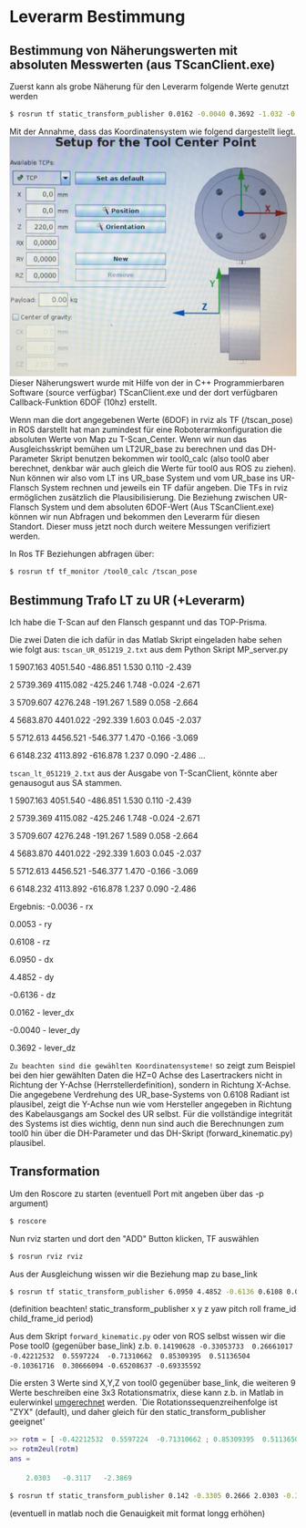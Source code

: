 # Leverarm Bestimmung

## Bestimmung von Näherungswerten mit absoluten Messwerten (aus TScanClient.exe)
Zuerst kann als grobe Näherung für den Leverarm folgende Werte genutzt werden

```bash
$ rosrun tf static_transform_publisher 0.0162 -0.0040 0.3692 -1.032 -0.814 -1.748 tool0 tscan_pose_neaherung 300
```
Mit der Annahme, dass das Koordinatensystem wie folgend dargestellt liegt.
![coordsysur5flansch](https://github.com/FinnLinxxx/akig/blob/master/manual/img/coordSysUr5_flansch.png)
Dieser Näherungswert wurde mit Hilfe von der in C++ Programmierbaren Software (source verfügbar) TScanClient.exe und der dort 
verfügbaren Callback-Funktion 6DOF (10hz) erstellt.

Wenn man die dort angegebenen Werte (6DOF) in rviz als TF (/tscan_pose) in ROS darstellt hat man zumindest für eine Roboterarmkonfiguration die absoluten Werte von Map zu T-Scan_Center. Wenn wir nun das Ausgleichsskript bemühen um LT2UR_base zu berechnen und das DH-Parameter Skript benutzen bekommen wir tool0_calc (also tool0 aber berechnet, denkbar wär auch gleich die Werte für tool0 aus ROS zu ziehen). Nun können wir also vom LT ins UR_base System und vom UR_base ins UR-Flansch System rechnen und jeweils ein TF dafür angeben. Die TFs in rviz ermöglichen zusätzlich die Plausibilisierung. Die Beziehung zwischen UR-Flansch System und dem absoluten 6DOF-Wert (Aus TScanClient.exe) können wir nun Abfragen und bekommen den Leverarm für diesen Standort. Dieser muss jetzt noch durch weitere Messungen verifiziert werden.

In Ros TF Beziehungen abfragen über:
```bash
$ rosrun tf tf_monitor /tool0_calc /tscan_pose
```

## Bestimmung Trafo LT zu UR (+Leverarm)

Ich habe die T-Scan auf den Flansch gespannt und das TOP-Prisma.

Die zwei Daten die ich dafür in das Matlab Skript eingeladen habe sehen wie folgt aus:
`tscan_UR_051219_2.txt` aus dem Python Skript MP_server.py

1 5907.163 4051.540 -486.851   1.530    0.110  -2.439

2 5739.369 4115.082 -425.246   1.748   -0.024  -2.671

3 5709.607 4276.248 -191.267   1.589    0.058  -2.664

4 5683.870 4401.022 -292.339   1.603    0.045  -2.037

5 5712.613 4456.521 -546.377   1.470   -0.166  -3.069

6 6148.232 4113.892 -616.878   1.237    0.090  -2.486
...

`tscan_lt_051219_2.txt` aus der Ausgabe von T-ScanClient, könnte aber genausogut aus SA stammen.

1 5907.163 4051.540 -486.851   1.530    0.110  -2.439

2 5739.369 4115.082 -425.246   1.748   -0.024  -2.671

3 5709.607 4276.248 -191.267   1.589    0.058  -2.664

4 5683.870 4401.022 -292.339   1.603    0.045  -2.037

5 5712.613 4456.521 -546.377   1.470   -0.166  -3.069

6 6148.232 4113.892 -616.878   1.237    0.090  -2.486

Ergebnis:
  -0.0036 - rx
   
   0.0053 - ry
    
   0.6108 - rz
    
   6.0950 - dx
    
   4.4852 - dy
    
  -0.6136 - dz
   
   0.0162 - lever_dx
    
  -0.0040 - lever_dy
   
   0.3692 - lever_dz
  
 `Zu beachten sind die gewählten Koordinatensysteme!` so zeigt zum Beispiel bei den hier gewählten Daten die HZ=0 Achse des Lasertrackers nicht in Richtung der Y-Achse (Herrstellerdefinition), sondern in Richtung X-Achse. Die angegebene Verdrehung des UR_base-Systems von 0.6108 Radiant ist plausibel, zeigt die Y-Achse nun wie vom Hersteller angegeben in Richtung des Kabelausgangs am Sockel des UR selbst. Für die vollständige integrität des Systems ist dies wichtig, denn nun sind auch die Berechnungen zum tool0 hin über die DH-Parameter und das DH-Skript (forward_kinematic.py) plausibel.
 
 ## Transformation
 
 Um den Roscore zu starten (eventuell Port mit angeben über das -p argument)
 ```bash
 $ roscore
 ```

Nun rviz starten und dort den "ADD" Button klicken, TF auswählen
```bash
$ rosrun rviz rviz
```
Aus der Ausgleichung wissen wir die Beziehung map zu base_link
```bash
$ rosrun tf static_transform_publisher 6.0950 4.4852 -0.6136 0.6108 0.0053 -0.0036 map base_link 300
```
(definition beachten! static_transform_publisher x y z yaw pitch roll frame_id child_frame_id  period)

Aus dem Skript `forward_kinematic.py` oder von ROS selbst wissen wir die Pose tool0 (gegenüber base_link)
z.b. `0.14190628 -0.33053733  0.26661017 -0.42212532  0.5597224  -0.71310662  0.85309395  0.51136504 -0.10361716  0.30666094 -0.65208637 -0.69335592`

Die ersten 3 Werte sind X,Y,Z von tool0 gegenüber base_link, die weiteren 9 Werte beschreiben eine 3x3 Rotationsmatrix, diese kann z.b. in Matlab in eulerwinkel [umgerechnet](https://de.mathworks.com/help/robotics/ref/rotm2eul.html) werden.
`Die Rotationssequenzreihenfolge ist "ZYX" (default), und daher gleich für den static_transform_publisher geeignet'
```matlab
>> rotm = [ -0.42212532  0.5597224  -0.71310662 ; 0.85309395  0.51136504 -0.10361716 ; 0.30666094 -0.65208637 -0.69335592]
>> rotm2eul(rotm)
ans =

    2.0303   -0.3117   -2.3869
```

```bash
$ rosrun tf static_transform_publisher 0.142 -0.3305 0.2666 2.0303 -0.3117 -2.3869 base_link tool0_calc 300
``` 
(eventuell in matlab noch die Genauigkeit mit format longg erhöhen)



